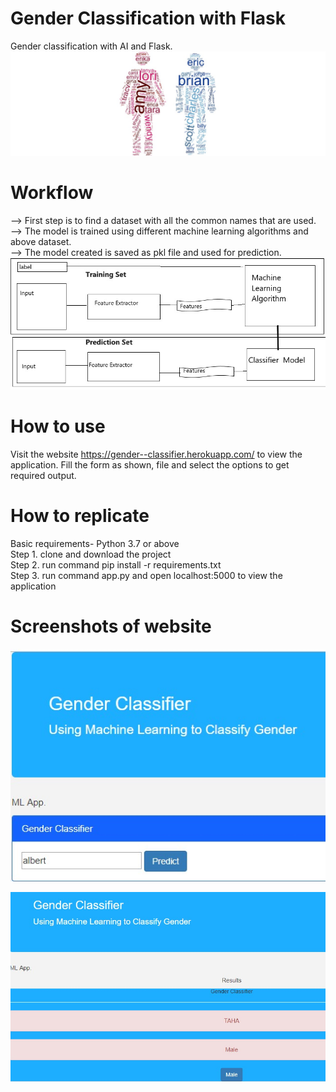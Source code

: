 # Gender Classification with Flask
Gender classification with AI and Flask.
<img
src="./1111.jpeg"
raw=true
alt="Screenshots"
style="margin-right: 10px;"
/>

# Workflow
--> First step is to find a dataset with all the common names that are used.<br/>
--> The model is trained using different machine learning algorithms and above dataset.<br/>
--> The model created is saved as pkl file and used for prediction.
<img
src="./2222.jpeg"
raw=true
alt="Screenshots"
style="margin-right: 10px;"
/>


# How to use 
Visit the website  https://gender--classifier.herokuapp.com/ to view the application. Fill the form as shown, file and select the options to get required output.

# How to replicate
Basic requirements- Python 3.7 or above <br/>
Step 1. clone and download the project <br/>
Step 2. run command pip install -r requirements.txt <br/>
Step 3. run command app.py and open localhost:5000 to view the application


# Screenshots of website
<img
src="./1.png"
raw=true
alt="Screenshots"
style="margin-right: 10px;"
/>

<img
src="./2.png"
raw=true
alt="Screenshots"
style="margin-right: 10px;"
/>

